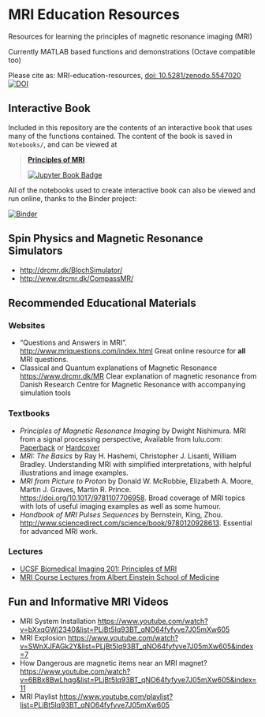 # MRI Education Resources
Resources for learning the principles of magnetic resonance imaging (MRI)

Currently MATLAB based functions and demonstrations (Octave compatible too)

Please cite as:  MRI-education-resources, [doi: 10.5281/zenodo.5547020](https://doi.org/10.5281/zenodo.5547020) [![DOI](https://zenodo.org/badge/DOI/10.5281/zenodo.5547020.svg)](https://doi.org/10.5281/zenodo.5547020)

## Interactive Book

Included in this repository are the contents of an interactive book that uses many of the functions contained.  The content of the book is saved in `Notebooks/`, and can be viewed at 

<!-- 
[![Principles of MRI book](Notebooks/images/HPBrain-Anime.png)](https://larsonlab.github.io/MRI-education-resources)
-->

> [**Principles of MRI**](https://larsonlab.github.io/MRI-education-resources) 
>
> [![Jupyter Book Badge](https://jupyterbook.org/badge.svg)](https://larsonlab.github.io/MRI-education-resources)

All of the notebooks used to create interactive book can also be viewed and run online, thanks to the Binder project:

[![Binder](https://mybinder.org/badge_logo.svg)](https://mybinder.org/v2/gh/jonbmartin/MRI-education-resources/main?filepath=Notebooks)

## Spin Physics and Magnetic Resonance Simulators
* http://drcmr.dk/BlochSimulator/
* http://www.drcmr.dk/CompassMR/

## Recommended Educational Materials

### Websites
* “Questions and Answers in MRI”. http://www.mriquestions.com/index.html Great online resource for **all** MRI questions.
* Classical and Quantum explanations of Magnetic Resonance https://www.drcmr.dk/MR Clear explanation of magnetic resonance from Danish Research Centre for Magnetic Resonance with accompanying simulation tools


### Textbooks
* _Principles of Magnetic Resonance Imaging_ by Dwight Nishimura.  MRI from a signal processing perspective, Available from lulu.com: [Paperback](https://www.lulu.com/shop/dwight-nishimura/principles-of-magnetic-resonance-imaging/paperback/product-6355103.html) or [Hardcover](http://www.lulu.com/shop/dwight-nishimura/principles-of-magnetic-resonance-imaging/hardcover/product-6355112.html)
* _MRI: The Basics_ by Ray H. Hashemi, Christopher J. Lisanti, William Bradley.  Understanding MRI with simplified interpretations, with helpful illustrations and image examples.
* _MRI from Picture to Proton_ by Donald W. McRobbie, Elizabeth A. Moore, Martin J. Graves, Martin R. Prince.  https://doi.org/10.1017/9781107706958.  Broad coverage of MRI topics with lots of useful imaging examples as well as some humour.
* _Handbook of MRI Pulses Sequences_ by Bernstein, King, Zhou. http://www.sciencedirect.com/science/book/9780120928613.  Essential for advanced MRI work.

### Lectures
* [UCSF Biomedical Imaging 201: Principles of MRI](https://www.youtube.com/playlist?list=PLjBt5Iq93BT9eXMsgevVTXKVv4BgVLB1X)
* [MRI Course Lectures from Albert Einstein School of Medicine](https://www.youtube.com/playlist?list=PLPcImQzEnTpz-5TzxyyoYSbiAa9xdd89l)


## Fun and Informative MRI Videos

* MRI System Installation https://www.youtube.com/watch?v=bXxqGWj2340&list=PLjBt5Iq93BT_qNO64fyfyve7J05mXw605
* MRI Explosion https://www.youtube.com/watch?v=SWnXJFAGk2Y&list=PLjBt5Iq93BT_qNO64fyfyve7J05mXw605&index=7
* How Dangerous are magnetic items near an MRI magnet? https://www.youtube.com/watch?v=6BBx8BwLhqg&list=PLjBt5Iq93BT_qNO64fyfyve7J05mXw605&index=11
* MRI Playlist https://www.youtube.com/playlist?list=PLjBt5Iq93BT_qNO64fyfyve7J05mXw605

<!-- Advanced MRI Simulation software
* https://leoliuf.github.io/MRiLab/ -->
